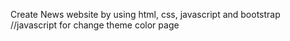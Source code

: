 Create News website by using html, css, javascript and bootstrap 
//javascript for change theme color page
